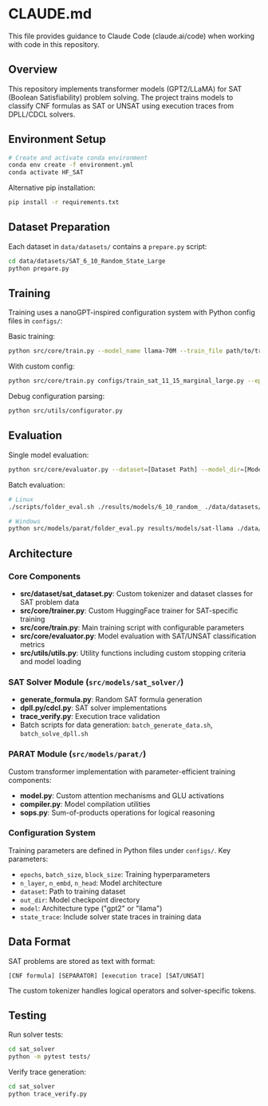 # CLAUDE.md

This file provides guidance to Claude Code (claude.ai/code) when working with code in this repository.

## Overview

This repository implements transformer models (GPT2/LLaMA) for SAT (Boolean Satisfiability) problem solving. The project trains models to classify CNF formulas as SAT or UNSAT using execution traces from DPLL/CDCL solvers.

## Environment Setup

```bash
# Create and activate conda environment
conda env create -f environment.yml
conda activate HF_SAT
```

Alternative pip installation:
```bash
pip install -r requirements.txt
```

## Dataset Preparation

Each dataset in `data/datasets/` contains a `prepare.py` script:
```bash
cd data/datasets/SAT_6_10_Random_State_Large
python prepare.py
```

## Training

Training uses a nanoGPT-inspired configuration system with Python config files in `configs/`:

Basic training:
```bash
python src/core/train.py --model_name llama-70M --train_file path/to/train.txt
```

With custom config:
```bash
python src/core/train.py configs/train_sat_11_15_marginal_large.py --epochs=12
```

Debug configuration parsing:
```bash
python src/utils/configurator.py
```

## Evaluation

Single model evaluation:
```bash
python src/core/evaluator.py --dataset=[Dataset Path] --model_dir=[Model Directory] --num_samples=[Number of Test Samples]
```

Batch evaluation:
```bash
# Linux
./scripts/folder_eval.sh ./results/models/6_10_random_ ./data/datasets/SAT_var_eval > results.txt

# Windows  
python src/models/parat/folder_eval.py results/models/sat-llama ./data/datasets/Large_500k_SAT_11_15_marginal_large results.txt
```

## Architecture

### Core Components

- **src/dataset/sat_dataset.py**: Custom tokenizer and dataset classes for SAT problem data
- **src/core/trainer.py**: Custom HuggingFace trainer for SAT-specific training
- **src/core/train.py**: Main training script with configurable parameters
- **src/core/evaluator.py**: Model evaluation with SAT/UNSAT classification metrics
- **src/utils/utils.py**: Utility functions including custom stopping criteria and model loading

### SAT Solver Module (`src/models/sat_solver/`)

- **generate_formula.py**: Random SAT formula generation
- **dpll.py/cdcl.py**: SAT solver implementations
- **trace_verify.py**: Execution trace validation
- Batch scripts for data generation: `batch_generate_data.sh`, `batch_solve_dpll.sh`

### PARAT Module (`src/models/parat/`)

Custom transformer implementation with parameter-efficient training components:
- **model.py**: Custom attention mechanisms and GLU activations
- **compiler.py**: Model compilation utilities
- **sops.py**: Sum-of-products operations for logical reasoning

### Configuration System

Training parameters are defined in Python files under `configs/`. Key parameters:
- `epochs`, `batch_size`, `block_size`: Training hyperparameters
- `n_layer`, `n_embd`, `n_head`: Model architecture
- `dataset`: Path to training dataset
- `out_dir`: Model checkpoint directory
- `model`: Architecture type ("gpt2" or "llama")
- `state_trace`: Include solver state traces in training data

## Data Format

SAT problems are stored as text with format:
```
[CNF formula] [SEPARATOR] [execution trace] [SAT/UNSAT]
```

The custom tokenizer handles logical operators and solver-specific tokens.

## Testing

Run solver tests:
```bash
cd sat_solver
python -m pytest tests/
```

Verify trace generation:
```bash
cd sat_solver  
python trace_verify.py
```